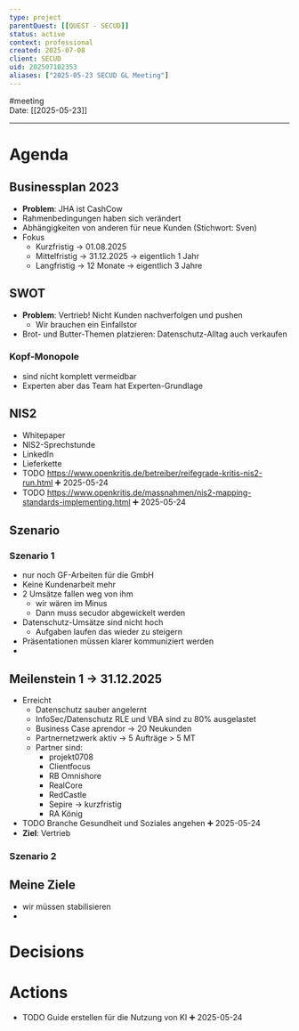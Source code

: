 ```yaml
---
type: project
parentQuest: [[QUEST - SECUD]]
status: active
context: professional
created: 2025-07-08
client: SECUD
uid: 202507102353
aliases: ["2025-05-23 SECUD GL Meeting"]
---
```


#meeting  
Date: [[2025-05-23]]

---
# Agenda
## Businessplan 2023
- **Problem**: JHA ist CashCow
- Rahmenbedingungen haben sich verändert
- Abhängigkeiten von anderen für neue Kunden (Stichwort: Sven)
- Fokus
	- Kurzfristig -> 01.08.2025
	- Mittelfristig -> 31.12.2025 -> eigentlich 1 Jahr
	- Langfristig -> 12 Monate -> eigentlich 3 Jahre
## SWOT
- **Problem**: Vertrieb! Nicht Kunden nachverfolgen und pushen
	- Wir brauchen ein Einfallstor
- Brot- und Butter-Themen platzieren: Datenschutz-Alltag auch verkaufen
### Kopf-Monopole
- sind nicht komplett vermeidbar
- Experten aber das Team hat Experten-Grundlage
## NIS2
- Whitepaper
- NIS2-Sprechstunde
- LinkedIn
- Lieferkette
- TODO https://www.openkritis.de/betreiber/reifegrade-kritis-nis2-run.html ➕ 2025-05-24
- TODO https://www.openkritis.de/massnahmen/nis2-mapping-standards-implementing.html ➕ 2025-05-24
## Szenario
### Szenario 1 
- nur noch GF-Arbeiten für die GmbH
- Keine Kundenarbeit mehr
- 2 Umsätze fallen weg von ihm
	- wir wären im Minus
	- Dann muss secudor abgewickelt werden
- Datenschutz-Umsätze sind nicht hoch
	- Aufgaben laufen das wieder zu steigern
- Präsentationen müssen klarer kommuniziert werden
- 

## Meilenstein 1 -> 31.12.2025
- Erreicht
	- Datenschutz sauber angelernt
	- InfoSec/Datenschutz RLE und VBA sind zu 80% ausgelastet
	- Business Case aprendor -> 20 Neukunden
	- Partnernetzwerk aktiv -> 5 Aufträge > 5 MT
	- Partner sind:
		- projekt0708
		- Clientfocus
		- RB Omnishore
		- RealCore
		- RedCastle
		- Sepire -> kurzfristig
		- RA König
- TODO Branche Gesundheit und Soziales angehen ➕ 2025-05-24
- **Ziel**: Vertrieb 

### Szenario 2


## Meine Ziele
- wir müssen stabilisieren
- 


# Decisions


# Actions
- TODO Guide erstellen für die Nutzung von KI ➕ 2025-05-24


